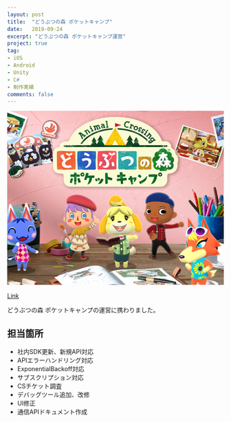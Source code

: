 ```yaml
---
layout: post
title:  "どうぶつの森 ポケットキャンプ"
date:   2019-09-24
excerpt: "どうぶつの森 ポケットキャンプ運営"
project: true
tag:
- iOS 
- Android
- Unity
- C#
- 制作実績
comments: false
---
```


![どうぶつの森 ポケットキャンプ](../assets/img/pocketcamp.png)
<div class="center">
    <a href="https://ac-pocketcamp.com/" class="btn">Link</a>
</div>

どうぶつの森 ポケットキャンプの運営に携わりました。

## 担当箇所
* 社内SDK更新、新規API対応
* APIエラーハンドリング対応
* ExponentialBackoff対応
* サブスクリプション対応
* CSチケット調査
* デバッグツール追加、改修
* UI修正
* 通信APIドキュメント作成
